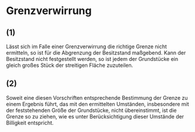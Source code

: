 # Grenzverwirrung



## (1)

 Lässt sich im Falle einer Grenzverwirrung die richtige Grenze nicht ermitteln, so ist für die Abgrenzung der Besitzstand maßgebend. Kann der Besitzstand nicht festgestellt werden, so ist jedem der Grundstücke ein gleich großes Stück der streitigen Fläche zuzuteilen.

## (2)

 Soweit eine diesen Vorschriften entsprechende Bestimmung der Grenze zu einem Ergebnis führt, das mit den ermittelten Umständen, insbesondere mit der feststehenden Größe der Grundstücke, nicht übereinstimmt, ist die Grenze so zu ziehen, wie es unter Berücksichtigung dieser Umstände der Billigkeit entspricht. 

